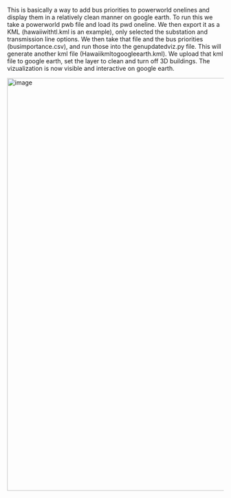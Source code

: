 This is basically a way to add bus priorities to powerworld onelines and display them in a relatively clean manner on google earth. 
To run this we take a powerworld pwb file and load its pwd oneline. We then export it as a KML (hawaiiwithtl.kml is an example), only selected the substation and transmission line options.
We then take that file and the bus priorities (busimportance.csv), and run those into the genupdatedviz.py file. This will generate another kml file (Hawaiikmltogoogleearth.kml).
We upload that kml file to google earth, set the layer to clean and turn off 3D buildings. The vizualization is now visible and interactive on google earth.

<img width="960" alt="image" src="https://github.com/user-attachments/assets/b993975a-b9aa-4c91-8495-dc5f3cef38f8">

